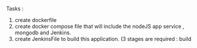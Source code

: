 Tasks : 

1. create dockerfile 
2. create docker compose file that will include the nodeJS app service , mongodb and Jenkins.
3. create JenkinsFile to build this application. (3 stages are required : build 